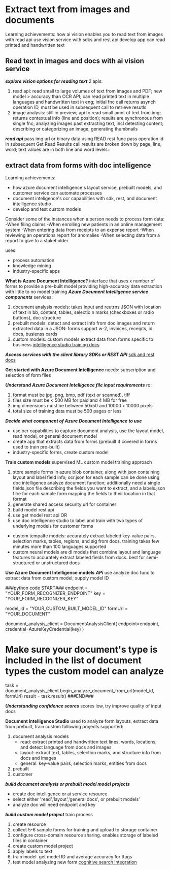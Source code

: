 # Extract text from images and documents
Learning achievements:
how ai vision enables you to read text from images with read api
use vision service with sdks and rest api
develop app can read printed and handwritten text

## Read text in images and docs with ai vision service
***explore vision options for reading text***
2 apis:
1. read api: read small to large volumes of text from images and PDF; new model > accuracy than OCR API; can read printed text in multiple languages and handwritten text in eng; initial fnc call returns asynch operation ID, must be used in subsequent call to retrieve resutls
2. image analysis: still in preview; api to read small amnt of text from img; returns contextual info (line and position); results are synchronous from single fnc; analyzing images past extracting text, incl detecting content; describing or categorizing an image, generating thumbnails

***read api***
pass img url or binary data using READ rest func
pass operation id in subsequent Get Read Results call
results are broken down by page, line, word; text values are in both line and word levels+


## extract data from forms with doc intelligence
Learning achievements:
- how azure document intelligence's layout service, prebuilt models, and customer service can automate processes
- document inteligence's ocr capabilities with sdk, rest, and document intelligence studio
- develop and test custom models

Consider some of the instances when a person needs to process form data:
-When filing claims
-When enrolling new patients in an online management system
-When entering data from receipts to an expense report
-When reviewing an operations report for anomalies
-When selecting data from a report to give to a stakeholder

uses:
- process automation
- knowledge mining
- industry-specific apps

**What is Azure Document Intelligence?**
interface that uses x number of forms to provide a pre-built model providing high-accuracy data extraction with little to no model training
 ***Azure Document Intelligence service components***
 services:
 1. document analysis models: takes input and reutrns JSON with location of text in bb, content, tables, selectio n marks (checkboxes or radio buttons), doc structure
 2. prebuilt models: detect and extract info from doc images and return extracted data in a JSON: forms support w-2, invoices, receipts, id docs, busienss cards
 3. custom models: custom models extract data from forms specific to business [intelligence studio training docs](https://formrecognizer.appliedai.azure.com/studio)

***Access services with the client library SDKs or REST API***
[sdk and rest docs](https://learn.microsoft.com/en-us/azure/ai-services/document-intelligence/quickstarts/get-started-sdks-rest-api)

**Get started with Azure Document Intelligence**
needs: subscription and selection of form files

***Understand Azure Document Intelligence file input requirements***
rq:
1. format must be jpg, png, bmp, pdf (text or scanned), tiff
2. files size must be < 500 MB for paid and 4 MB for free
3. img dimensions must be between 50x50 and 10000 x 10000 pixels
4. total size of training data must be 500 pages or less

***Decide what component of Azure Document Intelligence to use***
- use ocr capabilities to capture document analysis, use the layout model, read model, or general document model
- create app that extracts data from forms (prebuilt if covered in forms used to train pre-built)
- industry-specific forms, create custom model

**Train custom models**
supervised ML
 custom model training approach
 1. store sample forms in azure blob container, along with json containing layout and label field info; ocr.json for each sample can be done using doc intelligence analyze document function; additionally need a single fields.json file describing the fields you want to extract, and a labels.json filre for each sample form mapping the fields to their location in that format
 2. generate shared access security url for container
 3. build model rest api
 4. use get model rest api OR
 5. use doc intelligence studio to label and train with two types of underlying models for customer forms
  - custom tempalte models: accurately extract labeled key-value pairs, selection marks, tables, regions, and sig from docs. training takes few minutes more than 100 languages supported
  - custom neural models are dl models that combine layout and language features to accurately extract labeled fields from docs. best for semi-structured or unstructured docs

**Use Azure Document Intelligence models**
***APi***
use analyze doc func to extract data from custom model; supply model ID

###python code START###
endpoint = "YOUR_FORM_RECOGNIZER_ENDPOINT"
key = "YOUR_FORM_RECOGNIZER_KEY"

model_id = "YOUR_CUSTOM_BUILT_MODEL_ID"
formUrl = "YOUR_DOCUMENT"

document_analysis_client = DocumentAnalysisClient(
    endpoint=endpoint, credential=AzureKeyCredential(key)
)

# Make sure your document's type is included in the list of document types the custom model can analyze
task = document_analysis_client.begin_analyze_document_from_url(model_id, formUrl)
result = task.result()
###END###

***Understanding confidence scores***
scores low, try improve quality of input docs

**Document Intelligence Studio**
used to analyze form layouts, extract data from prebuilt, train custom
following projects supported:
1. document analysis models
   - read: extract printed and handwritten text lines, words, locations, and detect language from docs and images
   - layout: extract text, tables, selection marks, and structure info from docs and images
   - general: key-value pairs, selection marks, entities from docs
2. prebuilt
3. customer

***build document analysis or prebuilt model model projects***
- create doc intelligence or ai service resource
- select either 'read','layout','general docs', or prebuilt models'
- analyze doc will need endpoint and key 

***build custom model project***
train process
1. create resource
2. collect 5-6 sample forms for training and upload to storage container
3. configure cross-domain resource sharing. enables storage of labeled files in container
4. create custom model project
5. apply labels to text
6. train model. get model ID and average accuracy for ttags
7. test model analyzing new form
[cognitive search integration](https://learn.microsoft.com/en-us/previous-versions/azure/search/cognitive-search-tutorial-aml-designer-custom-skill)
